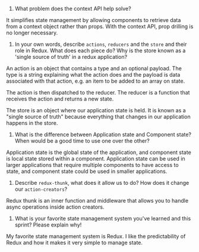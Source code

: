 1. What problem does the context API help solve?

It simplifies state management by allowing components to retrieve data from a context object rather than props. With the context API, prop drilling is no longer necessary.

1. In your own words, describe `actions`, `reducers` and the `store` and their role in Redux. What does each piece do? Why is the store known as a 'single source of truth' in a redux application?

An action is an object that contains a type and an optional payload. The type is a string explaining what the action does and the payload is data associated with that action, e.g. an item to be added to an array on state.

The action is then dispatched to the reducer. The reducer is a function that receives the action and returns a new state.

The store is an object where our application state is held. It is known as a "single source of truth" because everything that changes in our application happens in the store.

1. What is the difference between Application state and Component state? When would be a good time to use one over the other?

Application state is the global state of the application, and component state is local state stored within a component. Application state can be used in larger applications that require multiple components to have access to state, and component state could be used in smaller applications.

1. Describe `redux-thunk`, what does it allow us to do? How does it change our `action-creators`?

Redux thunk is an inner function and middleware that allows you to handle async operations inside action creators.

1. What is your favorite state management system you've learned and this sprint? Please explain why!

My favorite state management system is Redux. I like the predictability of Redux and how it makes it very simple to manage state.
